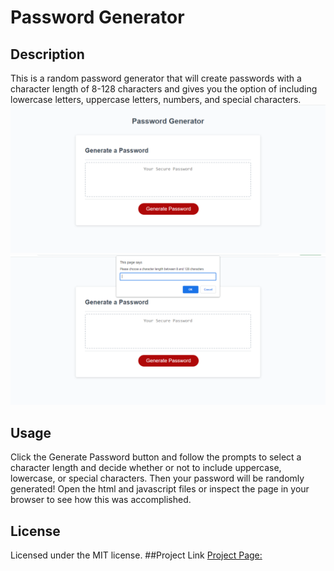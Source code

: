 # Password Generator
## Description
This is a random password generator that will create passwords with a character length of 8-128 characters and gives you the option of including lowercase letters, uppercase letters, numbers, and special characters.
![screenshot](https://github.com/hewman82/Password-Generator/blob/main/PG-Screenshots/Screenshot%20(17).png)
![screenshot](https://github.com/hewman82/Password-Generator/blob/main/PG-Screenshots/Screenshot%20(18).png)
## Usage
Click the Generate Password button and follow the prompts to select a character length and decide whether or not to include uppercase, lowercase, or special characters. Then your password will be randomly generated! Open the html and javascript files or inspect the page in your browser to see how this was accomplished.
## License
Licensed under the MIT license.
##Project Link
[Project Page:](https://hewman82.github.io/Password-Generator/)
